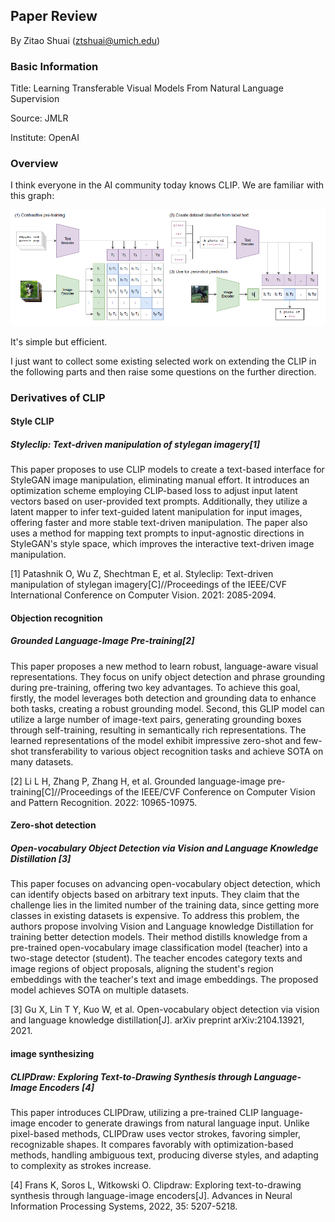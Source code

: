 ## Paper Review

By Zitao Shuai (ztshuai@umich.edu) 

### Basic Information

Title: Learning Transferable Visual Models From Natural Language Supervision

Source: JMLR

Institute: OpenAI

### Overview

I think everyone in the AI community today knows CLIP.  We are familiar with this graph:

![image-20231026113606637](asset/image-20231026113606637.png)

It's simple but efficient.

I just want to collect some existing selected work on extending the CLIP in the following parts and then raise some questions on the further direction.

### Derivatives of CLIP

#### Style CLIP

##### Styleclip: Text-driven manipulation of stylegan imagery[1]

This paper proposes to use CLIP models to create a text-based interface for StyleGAN image manipulation, eliminating manual effort. It introduces an optimization scheme employing CLIP-based loss to adjust input latent vectors based on user-provided text prompts. Additionally, they utilize a latent mapper to infer text-guided latent manipulation for input images, offering faster and more stable text-driven manipulation. The paper also uses a method for mapping text prompts to input-agnostic directions in StyleGAN's style space, which improves the interactive text-driven image manipulation. 

[1] Patashnik O, Wu Z, Shechtman E, et al. Styleclip: Text-driven manipulation of stylegan imagery[C]//Proceedings of the IEEE/CVF International Conference on Computer Vision. 2021: 2085-2094.

#### Objection recognition

##### Grounded Language-Image Pre-training[2]

This paper proposes a new method to learn robust, language-aware visual representations. They focus on unify object detection and phrase grounding during pre-training, offering two key advantages. To achieve this goal, firstly, the model leverages both detection and grounding data to enhance both tasks, creating a robust grounding model. Second, this GLIP model can utilize a large number of image-text pairs, generating grounding boxes through self-training, resulting in semantically rich representations. The learned representations of the model exhibit impressive zero-shot and few-shot transferability to various object recognition tasks and achieve SOTA on many datasets.

[2] Li L H, Zhang P, Zhang H, et al. Grounded language-image pre-training[C]//Proceedings of the IEEE/CVF Conference on Computer Vision and Pattern Recognition. 2022: 10965-10975.

#### Zero-shot detection

##### Open-vocabulary Object Detection via Vision and Language Knowledge Distillation [3]

This paper focuses on advancing open-vocabulary object detection, which can identify objects based on arbitrary text inputs. They claim that the challenge lies in the limited number of the training data, since getting more classes in existing datasets is expensive. To address this problem, the authors propose involving Vision and Language knowledge Distillation for training better detection models. Their method distills knowledge from a pre-trained open-vocabulary image classification model (teacher) into a two-stage detector (student). The teacher encodes category texts and image regions of object proposals, aligning the student's region embeddings with the teacher's text and image embeddings. The proposed model achieves SOTA on multiple datasets.

[3] Gu X, Lin T Y, Kuo W, et al. Open-vocabulary object detection via vision and language knowledge distillation[J]. arXiv preprint arXiv:2104.13921, 2021.

#### image synthesizing

##### CLIPDraw: Exploring Text-to-Drawing Synthesis through Language-Image Encoders [4]

This paper introduces CLIPDraw, utilizing a pre-trained CLIP language-image encoder to generate drawings from natural language input. Unlike pixel-based methods, CLIPDraw uses vector strokes, favoring simpler, recognizable shapes. It compares favorably with optimization-based methods, handling ambiguous text, producing diverse styles, and adapting to complexity as strokes increase.

[4] Frans K, Soros L, Witkowski O. Clipdraw: Exploring text-to-drawing synthesis through language-image encoders[J]. Advances in Neural Information Processing Systems, 2022, 35: 5207-5218.
